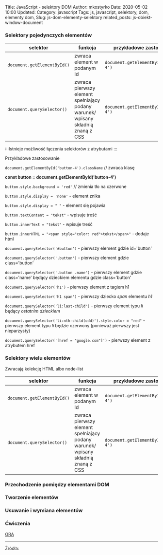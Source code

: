 Title: JavaScript - selektory DOM
Author: mkostyrko
Date: 2020-05-02 10:00
Updated:
Category: javascript
Tags: js, javascript, selektory, dom, elementy dom, 
Slug: js-dom-elementy-selektory
related_posts: js-obiekt-window-document

### Selektory pojedynczych elementów



| selektor | funkcja | przykładowe zastosowanie
|---|---|---|
| `document.getElementById()` | zwraca element w podanym Id | `document.getElementById('button-4')` |
| `document.querySelector()`| zwraca pierwszy element spełniający podany warunek/ wpisany składnią znaną z CSS | `document.getElementById('#button-4')` |

:::Istnieje możliwość łączenia selektorów z atrybutami :::

Przykładowe zastosowanie

  `document.getElementById('button-4').className` // zwraca klasę

  **const button = document.getElementById('button-4')**

  `button.style.background = 'red'` // zmienia tło na czerwone

  `button.style.display = 'none'` - element znika

  `button.style.display = " "` - element się pojawia

  `button.textContent = "tekst"` - wpisuje treść

  `button.innerText = "tekst"` - wpisuje treść

  `button.innerHTML = "<span style="color: red">tekst</span>"` - dodaje html

  `document.querySelector('#button')` - pierwszy element gdzie id='button'

  `document.querySelector('.button')` - pierwszy element gdzie class='button'

  `document.querySelector('.button .name')` - pierwszy element gdzie class='name' będący dzieckiem elementu gdzie class='button'

  `document.querySelector('h1')` - pierwszy element z tagiem h1

  `document.querySelector('h1 span')` - pierwszy dziecko *span* elementu *h1*

  `document.querySelector('li:last-child')` - pierwszy element typu *li* będący *ostatnim dzieckiem*

  `document.querySelector('li:nth-child(odd)').style.color = "red"` - pierwszy element typu *li* będzie czerwony (ponieważ pierwszy jest nieparzysty)

  `document.querySelector('[href = "google.com"]')` - pierwszy element z atrybutem href


### Selektory wielu elementów

Zwracają kolekcję HTML albo node-list


| selektor | funkcja | przykładowe zastosowanie
|---|---|---|
| `document.getElementById()` | zwraca element w podanym Id | `document.getElementById('button-4')` |
| `document.querySelector()`| zwraca pierwszy element spełniający podany warunek/ wpisany składnią znaną z CSS | `document.getElementById('#button-4')` |


### Przechodzenie pomiędzy elementami DOM

### Tworzenie elementów

### Usuwanie i wymiana elementów


### Ćwiczenia

[GRA](ttps://mtomchuck.github.io/monster-village/dist/)

---

Źródła:

